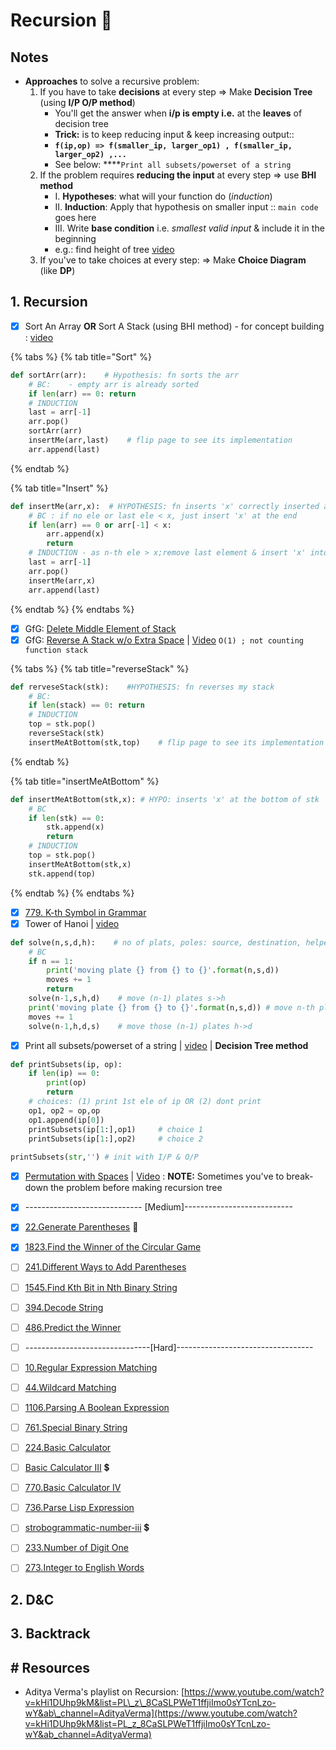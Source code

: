 # Recursion 💪

## Notes

* **Approaches** to solve a recursive problem:
  1. If you have to take **decisions** at every step =&gt; Make **Decision Tree** \(using **I/P O/P method**\)
     * You'll get the answer when **i/p is empty i.e.** at the **leaves** of decision tree
     * **Trick:** is to keep reducing input & keep increasing output::
     * **`f(ip,op) => f(smaller_ip, larger_op1) , f(smaller_ip, larger_op2) ,...`** 
     * See below:  ****`Print all subsets/powerset of a string`
  2. If the problem requires **reducing the input** at every step =&gt; use **BHI method**
     * I. **Hypotheses**: what will your function do \(_induction_\)
     * II. **Induction**: Apply that hypothesis on smaller input :: `main code` goes here
     * III. Write **base condition** i.e. _smallest valid input_ & include it in the beginning 
     * e.g.: find height of tree [video](https://www.youtube.com/watch?v=aqLTbtWh40E&list=PL_z_8CaSLPWeT1ffjiImo0sYTcnLzo-wY&index=5&ab_channel=AdityaVerma')
  3. If you've to take choices at every step: =&gt; Make **Choice Diagram** \(like **DP**\)

## 1. Recursion

* [x] Sort An Array **OR** Sort A Stack \(using BHI method\) - for concept building : [video](https://www.youtube.com/watch?v=AZ4jEY_JAVc&list=PL_z_8CaSLPWeT1ffjiImo0sYTcnLzo-wY&index=6&ab_channel=AdityaVerma)

{% tabs %}
{% tab title="Sort" %}
```python
def sortArr(arr):    # Hypothesis: fn sorts the arr
    # BC:    - empty arr is already sorted
    if len(arr) == 0: return 
    # INDUCTION
    last = arr[-1]
    arr.pop()
    sortArr(arr)
    insertMe(arr,last)    # flip page to see its implementation
    arr.append(last)
```
{% endtab %}

{% tab title="Insert" %}
```python
def insertMe(arr,x):  # HYPOTHESIS: fn inserts 'x' correctly inserted at its position in 'arr'
    # BC : if no ele or last ele < x, just insert 'x' at the end
    if len(arr) == 0 or arr[-1] < x:
        arr.append(x)
        return
    # INDUCTION - as n-th ele > x;remove last element & insert 'x' into arr[0:n-1] 
    last = arr[-1]
    arr.pop()
    insertMe(arr,x)
    arr.append(last)
```
{% endtab %}
{% endtabs %}

* [x] GfG: [Delete Middle Element of Stack](https://www.geeksforgeeks.org/delete-middle-element-stack/)
* [x] GfG: [Reverse A Stack w/o Extra Space](https://www.geeksforgeeks.org/reverse-a-stack-using-recursion/)  \| [Video](https://www.youtube.com/watch?v=8YXQ68oHjAs&list=PL_z_8CaSLPWeT1ffjiImo0sYTcnLzo-wY&index=9&ab_channel=AdityaVerma) `O(1) ; not counting function stack`

{% tabs %}
{% tab title="reverseStack" %}
```python
def rerveseStack(stk):    #HYPOTHESIS: fn reverses my stack
    # BC:
    if len(stack) == 0: return
    # INDUCTION
    top = stk.pop()
    reverseStack(stk)
    insertMeAtBottom(stk,top)    # flip page to see its implementation
```
{% endtab %}

{% tab title="insertMeAtBottom" %}
```python
def insertMeAtBottom(stk,x): # HYPO: inserts 'x' at the bottom of stk
    # BC
    if len(stk) == 0:
        stk.append(x)
        return
    # INDUCTION
    top = stk.pop()
    insertMeAtBottom(stk,x)
    stk.append(top)
```
{% endtab %}
{% endtabs %}

* [x] [779. K-th Symbol in Grammar](https://leetcode.com/problems/k-th-symbol-in-grammar/)
* [x] Tower of Hanoi \| [video](https://www.youtube.com/watch?v=l45md3RYX7c&list=PL_z_8CaSLPWeT1ffjiImo0sYTcnLzo-wY&index=11&ab_channel=AdityaVerma)

```python
def solve(n,s,d,h):    # no of plats, poles: source, destination, helper
    # BC
    if n == 1:
        print('moving plate {} from {} to {}'.format(n,s,d))
        moves += 1
        return
    solve(n-1,s,h,d)    # move (n-1) plates s->h
    print('moving plate {} from {} to {}'.format(n,s,d)) # move n-th plate s->d
    moves += 1
    solve(n-1,h,d,s)    # move those (n-1) plates h->d    
```

* [x] Print all subsets/powerset of a string \| [video](https://www.youtube.com/watch?v=Yg5a2FxU4Fo&list=PL_z_8CaSLPWeT1ffjiImo0sYTcnLzo-wY&index=12&ab_channel=AdityaVerma) \| **Decision Tree method**

```python
def printSubsets(ip, op):
    if len(ip) == 0:
        print(op)
        return
    # choices: (1) print 1st ele of ip OR (2) dont print
    op1, op2 = op,op
    op1.append(ip[0])
    printSubsets(ip[1:],op1)     # choice 1
    printSubsets(ip[1:],op2)     # choice 2
    
printSubsets(str,'') # init with I/P & O/P
```

* [x] [Permutation with Spaces](https://practice.geeksforgeeks.org/problems/permutation-with-spaces3627/1) \| [Video](https://www.youtube.com/watch?v=1cspuQ6qHW0&list=PL_z_8CaSLPWeT1ffjiImo0sYTcnLzo-wY&index=14&ab_channel=AdityaVerma) : **NOTE:** Sometimes you've to break-down the problem before making recursion tree
* [x] ----------------------------- \[Medium\]---------------------------
* [x] [22.Generate Parentheses](https://leetcode.com/problems/generate-parentheses/) 🚀
* [x] [1823.Find the Winner of the Circular Game](https://leetcode.com/problems/find-the-winner-of-the-circular-game/)
* [ ] [241.Different Ways to Add Parentheses](https://leetcode.com/problems/different-ways-to-add-parentheses/)
* [ ] [1545.Find Kth Bit in Nth Binary String](https://leetcode.com/problems/find-kth-bit-in-nth-binary-string/)
* [ ] [394.Decode String](https://leetcode.com/problems/decode-string/)
* [ ] [486.Predict the Winner](https://leetcode.com/problems/predict-the-winner/)
* [ ] -------------------------------\[Hard\]----------------------------------
* [ ] [10.Regular Expression Matching](https://leetcode.com/problems/regular-expression-matching/)
* [ ] [44.Wildcard Matching](https://leetcode.com/problems/wildcard-matching/)
* [ ] [1106.Parsing A Boolean Expression](https://leetcode.com/problems/parsing-a-boolean-expression/)
* [ ] [761.Special Binary String](https://leetcode.com/problems/special-binary-string/)
* [ ] [224.Basic Calculator](https://leetcode.com/problems/basic-calculator/)
* [ ] [Basic Calculator III](https://leetcode.com/problems/basic-calculator-iii/) 💲
* [ ] [770.Basic Calculator IV](https://leetcode.com/problems/basic-calculator-iv/)
* [ ] [736.Parse Lisp Expression](https://leetcode.com/problems/parse-lisp-expression/)
* [ ] [strobogrammatic-number-iii](https://leetcode.com/problems/strobogrammatic-number-iii/) 💲
* [ ] [233.Number of Digit One](https://leetcode.com/problems/number-of-digit-one/)
* [ ] [273.Integer to English Words](https://leetcode.com/problems/integer-to-english-words/)



## 2. D&C

## 3. Backtrack









## \# Resources

* Aditya Verma's playlist on Recursion: [https://www.youtube.com/watch?v=kHi1DUhp9kM&list=PL\_z\_8CaSLPWeT1ffjiImo0sYTcnLzo-wY&ab\_channel=AdityaVerma](https://www.youtube.com/watch?v=kHi1DUhp9kM&list=PL_z_8CaSLPWeT1ffjiImo0sYTcnLzo-wY&ab_channel=AdityaVerma)

